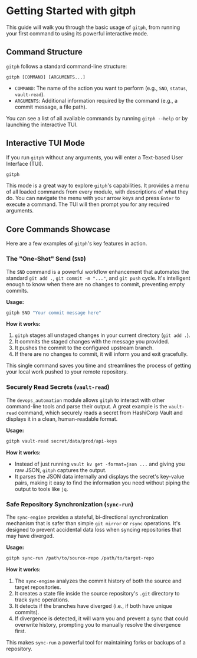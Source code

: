 # Getting Started with gitph

This guide will walk you through the basic usage of `gitph`, from running your first command to using its powerful interactive mode.

## Command Structure

`gitph` follows a standard command-line structure:

```
gitph [COMMAND] [ARGUMENTS...]
```

- `COMMAND`: The name of the action you want to perform (e.g., `SND`, `status`, `vault-read`).
- `ARGUMENTS`: Additional information required by the command (e.g., a commit message, a file path).

You can see a list of all available commands by running `gitph --help` or by launching the interactive TUI.

## Interactive TUI Mode

If you run `gitph` without any arguments, you will enter a Text-based User Interface (TUI).

```bash
gitph
```

This mode is a great way to explore `gitph`'s capabilities. It provides a menu of all loaded commands from every module, with descriptions of what they do. You can navigate the menu with your arrow keys and press `Enter` to execute a command. The TUI will then prompt you for any required arguments.

## Core Commands Showcase

Here are a few examples of `gitph`'s key features in action.

### The "One-Shot" Send (`SND`)

The `SND` command is a powerful workflow enhancement that automates the standard `git add .`, `git commit -m "..."`, and `git push` cycle. It's intelligent enough to know when there are no changes to commit, preventing empty commits.

**Usage:**

```bash
gitph SND "Your commit message here"
```

**How it works:**

1.  `gitph` stages all unstaged changes in your current directory (`git add .`).
2.  It commits the staged changes with the message you provided.
3.  It pushes the commit to the configured upstream branch.
4.  If there are no changes to commit, it will inform you and exit gracefully.

This single command saves you time and streamlines the process of getting your local work pushed to your remote repository.

### Securely Read Secrets (`vault-read`)

The `devops_automation` module allows `gitph` to interact with other command-line tools and parse their output. A great example is the `vault-read` command, which securely reads a secret from HashiCorp Vault and displays it in a clean, human-readable format.

**Usage:**

```bash
gitph vault-read secret/data/prod/api-keys
```

**How it works:**

- Instead of just running `vault kv get -format=json ...` and giving you raw JSON, `gitph` captures the output.
- It parses the JSON data internally and displays the secret's key-value pairs, making it easy to find the information you need without piping the output to tools like `jq`.

### Safe Repository Synchronization (`sync-run`)

The `sync-engine` provides a stateful, bi-directional synchronization mechanism that is safer than simple `git mirror` or `rsync` operations. It's designed to prevent accidental data loss when syncing repositories that may have diverged.

**Usage:**

```bash
gitph sync-run /path/to/source-repo /path/to/target-repo
```

**How it works:**

1.  The `sync-engine` analyzes the commit history of both the source and target repositories.
2.  It creates a state file inside the source repository's `.git` directory to track sync operations.
3.  It detects if the branches have diverged (i.e., if both have unique commits).
4.  If divergence is detected, it will warn you and prevent a sync that could overwrite history, prompting you to manually resolve the divergence first.

This makes `sync-run` a powerful tool for maintaining forks or backups of a repository.
